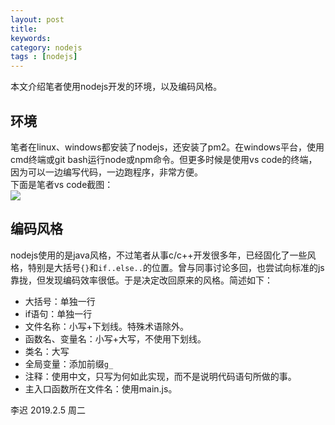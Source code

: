 ```yaml
---
layout: post
title: 
keywords: 
category: nodejs
tags : [nodejs]
---
```

本文介绍笔者使用nodejs开发的环境，以及编码风格。

<!-- more -->

## 环境
笔者在linux、windows都安装了nodejs，还安装了pm2。在windows平台，使用cmd终端或git bash运行node或npm命令。但更多时候是使用vs code的终端，因为可以一边编写代码，一边跑程序，非常方便。  
下面是笔者vs code截图：  
![](https://raw.githubusercontent.com/latelee/latelee.github.io/master/assets/nodejs/nodejs-workshop.png)  

## 编码风格
nodejs使用的是java风格，不过笔者从事c/c++开发很多年，已经固化了一些风格，特别是大括号`{}`和`if..else..`的位置。曾与同事讨论多回，也尝试向标准的js靠拢，但发现编码效率很低。于是决定改回原来的风格。简述如下：  
* 大括号：单独一行
* if语句：单独一行
* 文件名称：小写+下划线。特殊术语除外。  
* 函数名、变量名：小写+大写，不使用下划线。  
* 类名：大写
* 全局变量：添加前缀`g_`
* 注释：使用中文，只写为何如此实现，而不是说明代码语句所做的事。
* 主入口函数所在文件名：使用main.js。

李迟  2019.2.5 周二